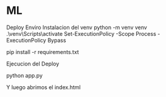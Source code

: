 # ML
Deploy Enviro
Instalacion del venv
python -m venv venv   
.\venv\Scripts\activate
Set-ExecutionPolicy -Scope Process -ExecutionPolicy Bypass


pip install -r requirements.txt

Ejecucion del Deploy 

python app.py

Y luego abrimos el index.html